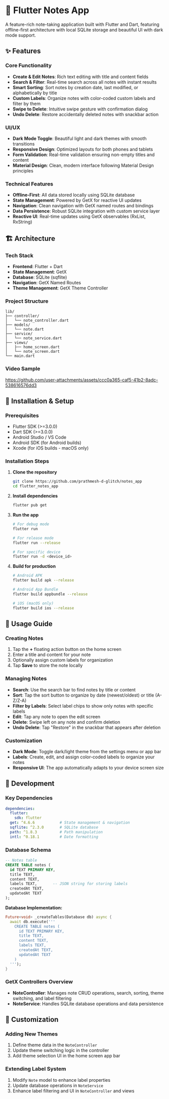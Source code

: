# 📝 Flutter Notes App

A feature-rich note-taking application built with Flutter and Dart, featuring offline-first architecture with local SQLite storage and beautiful UI with dark mode support.

## ✨ Features

### Core Functionality
- **Create & Edit Notes**: Rich text editing with title and content fields
- **Search & Filter**: Real-time search across all notes with instant results
- **Smart Sorting**: Sort notes by creation date, last modified, or alphabetically by title
- **Custom Labels**: Organize notes with color-coded custom labels and filter by them
- **Swipe to Delete**: Intuitive swipe gesture with confirmation dialog
- **Undo Delete**: Restore accidentally deleted notes with snackbar action

### UI/UX
- **Dark Mode Toggle**: Beautiful light and dark themes with smooth transitions
- **Responsive Design**: Optimized layouts for both phones and tablets
- **Form Validation**: Real-time validation ensuring non-empty titles and content
- **Material Design**: Clean, modern interface following Material Design principles

### Technical Features
- **Offline-First**: All data stored locally using SQLite database
- **State Management**: Powered by GetX for reactive UI updates
- **Navigation**: Clean navigation with GetX named routes and bindings
- **Data Persistence**: Robust SQLite integration with custom service layer
- **Reactive UI**: Real-time updates using GetX observables (RxList, RxString)

## 🏗️ Architecture

### Tech Stack
- **Frontend**: Flutter + Dart
- **State Management**: GetX
- **Database**: SQLite (sqflite)
- **Navigation**: GetX Named Routes
- **Theme Management**: GetX Theme Controller

### Project Structure
```
lib/
├── controller/
│   └── note_controller.dart
├── models/
│   └── note.dart
├── service/
│   └── note_service.dart
├── views/
│   ├── home_screen.dart
│   └── note_screen.dart
└── main.dart
```
### Video Sample
https://github.com/user-attachments/assets/ccc0a365-caf5-41b2-8adc-538616576dd3

## 🚀 Installation & Setup

### Prerequisites
- Flutter SDK (>=3.0.0)
- Dart SDK (>=3.0.0)
- Android Studio / VS Code
- Android SDK (for Android builds)
- Xcode (for iOS builds - macOS only)

### Installation Steps

1. **Clone the repository**
   ```bash
   git clone https://github.com/prathmesh-d-glitch/notes_app
   cd flutter_notes_app
   ```

2. **Install dependencies**
   ```bash
   flutter pub get
   ```

3. **Run the app**
   ```bash
   # For debug mode
   flutter run
   
   # For release mode
   flutter run --release
   
   # For specific device
   flutter run -d <device_id>
   ```

4. **Build for production**
   ```bash
   # Android APK
   flutter build apk --release
   
   # Android App Bundle
   flutter build appbundle --release
   
   # iOS (macOS only)
   flutter build ios --release
   ```

## 📱 Usage Guide

### Creating Notes
1. Tap the **+** floating action button on the home screen
2. Enter a title and content for your note
3. Optionally assign custom labels for organization
4. Tap **Save** to store the note locally

### Managing Notes
- **Search**: Use the search bar to find notes by title or content
- **Sort**: Tap the sort button to organize by date (newest/oldest) or title (A-Z/Z-A)
- **Filter by Labels**: Select label chips to show only notes with specific labels
- **Edit**: Tap any note to open the edit screen
- **Delete**: Swipe left on any note and confirm deletion
- **Undo Delete**: Tap "Restore" in the snackbar that appears after deletion

### Customization
- **Dark Mode**: Toggle dark/light theme from the settings menu or app bar
- **Labels**: Create, edit, and assign color-coded labels to organize your notes
- **Responsive UI**: The app automatically adapts to your device screen size

## 🔧 Development

### Key Dependencies
```yaml
dependencies:
  flutter:
    sdk: flutter
  get: ^4.6.6           # State management & navigation
  sqflite: ^2.3.0       # SQLite database
  path: ^1.8.3          # Path manipulation
  intl: ^0.18.1         # Date formatting
```

### Database Schema
```sql
-- Notes table
CREATE TABLE notes (
  id TEXT PRIMARY KEY,
  title TEXT,
  content TEXT,
  labels TEXT,       -- JSON string for storing labels
  createdAt TEXT,
  updatedAt TEXT
);
```

**Database Implementation:**
```dart
Future<void> _createTables(Database db) async {
  await db.execute('''
    CREATE TABLE notes (
      id TEXT PRIMARY KEY,
      title TEXT,
      content TEXT,
      labels TEXT,
      createdAt TEXT,
      updatedAt TEXT
    )
  ''');
}
```

### GetX Controllers Overview
- **NoteController**: Manages note CRUD operations, search, sorting, theme switching, and label filtering
- **NoteService**: Handles SQLite database operations and data persistence

## 🎨 Customization

### Adding New Themes
1. Define theme data in the `NoteController`
2. Update theme switching logic in the controller
3. Add theme selection UI in the home screen app bar

### Extending Label System
1. Modify `Note` model to enhance label properties
2. Update database operations in `NoteService`
3. Enhance label filtering and UI in `NoteController` and views

